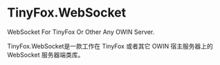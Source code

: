 # TinyFox.WebSocket
WebSocket For TinyFox Or Other Any OWIN Server.

TinyFox.WebSocket是一款工作在 TinyFox 或者其它 OWIN 宿主服务器上的 WebSocket 服务器端类库。
